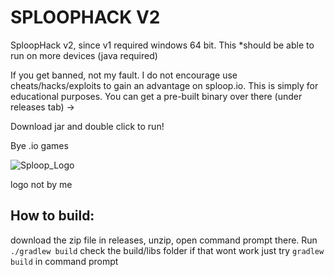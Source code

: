 # SPLOOPHACK V2

SploopHack v2, since v1 required windows 64 bit. This *should be able to run on more devices (java required)

If you get banned, not my fault. I do not encourage use cheats/hacks/exploits to gain an advantage on sploop.io. This is simply for educational purposes. You can get a pre-built binary over there (under releases tab) ->

Download jar and double click to run!

Bye .io games

![Sploop_Logo](https://raw.githubusercontent.com/Justgamer101/sploopmacro/master/src/main/resources/img/sploop.png)

logo not by me

## How to build:

download the zip file in releases, unzip, open command prompt there. Run `./gradlew build`
check the build/libs folder if that wont work just try `gradlew build` in command prompt